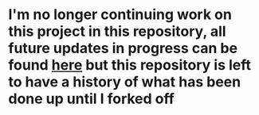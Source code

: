 # I'm no longer continuing work on this project in this repository, all future updates in progress can be found [here](https://github.com/EzraSkwarka/Untitled_Mining_Game) but this repository is left to have a history of what has been done up until I forked off
